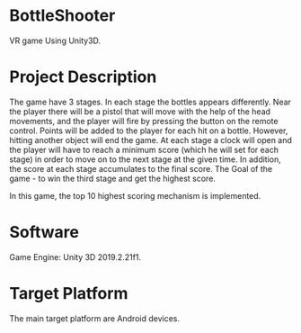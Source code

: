 # BottleShooter

VR game Using Unity3D.

# Project Description
The game have 3 stages. In each stage the bottles appears differently.
Near the player there will be a pistol that will move with the help of the head movements, and the player will fire by pressing the button on the remote control. Points will be added to the player for each hit on a bottle. However, hitting another object will end the game. At each stage a clock will open and the player will have to reach a minimum score (which he will set for each stage) in order to move on to the next stage at the given time. In addition, the score at each stage accumulates to the final score.
The Goal of the game - to win the third stage and get the highest score.

In this game, the top 10 highest scoring mechanism is implemented.

# Software
Game Engine:
Unity 3D 2019.2.21f1.

# Target Platform
The main target platform are Android devices.
